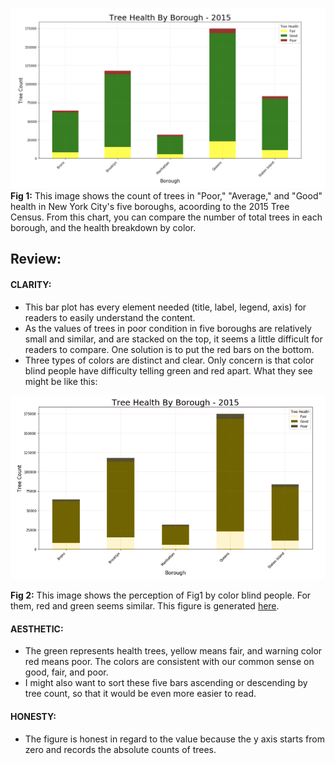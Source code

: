 ![Alt text](figure/tree_health.png)
**Fig 1:** This image shows the count of trees in "Poor," "Average," and "Good" health in New York City's five boroughs, acoording to the 2015 Tree Census. From this chart, you can compare the number of total trees in each borough, and the health breakdown by color.

## Review:

#### CLARITY:
* This bar plot has every element needed (title, label, legend, axis) for readers to easily understand the content.
* As the values of trees in poor condition in five boroughs are relatively small and similar, and are stacked on the top, it seems a little difficult for readers to compare. One solution is to put the red bars on the bottom.
* Three types of colors are distinct and clear. Only concern is that color blind people have difficulty telling green and red apart. What they see might be like this:

![Alt text](figure/colorblind.png)

**Fig 2:** This image shows the perception of Fig1 by color blind people. For them, red and green seems similar.
This figure is generated [here](http://www.color-blindness.com/coblis-color-blindness-simulator/).

#### AESTHETIC:
* The green represents health trees, yellow means fair, and warning color red means poor. The colors are consistent with our common sense on good, fair, and poor.
* I might also want to sort these five bars ascending or descending by tree count, so that it would be even more easier to read.

#### HONESTY:
* The figure is honest in regard to the value because the y axis starts from zero and records the absolute counts of trees.
